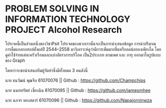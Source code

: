 # PROBLEM SOLVING IN INFORMATION TECHNOLOGY PROJECT Alcohol Research
โปรเจคนี้เป็นส่วนหนึ่งของวิชาPsit
โปรเจคของพวกเรานั้นจะเป็นการนำเสนอข้อมูล การนำปริมาณการดื่มแอลกอฮอล์ตั้งแต่ปี 2544–2558 มาวิเคราะห์ดูว่ามีการเพิ่มมากขึ้นหรือลดน้อยลงเพียงใด โดยดูค่าใช้จ่ายแต่ละครัวเรือนและแบ่งอัตราการบริโภค เป็น2ประเภท ตามเพศ และ อายุ ออกมาในรูปแบบของ Graph

โดยเราจะขอนำเสนอทีมผู้จัดทำซึ่งมีทั้งหมด 3 คนดังนี้

นาย ธนวัฒน์ พุฒจีบ 61070076 || Github : https://github.com/Champchips

นาย นนททรัพย์ เซี่ยงฉิน 61070095 || Github : https://github.com/jamesmhee

นาย นภจร หยงสตาร์ 61070096 || Github : https://github.com/Napajorninwza



